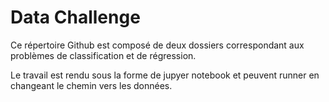 # Data Challenge

Ce répertoire Github est composé de deux dossiers correspondant aux problèmes de classification et de régression.

Le travail est rendu sous la forme de jupyer notebook et peuvent runner en changeant le chemin vers les données.
